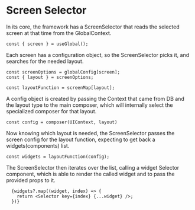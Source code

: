 # Screen Selector

In its core, the framework has a ScreenSelector that reads the selected screen at that time from the GlobalContext.

```
const { screen } = useGlobal();
```

Each screen has a configuration object, so the ScreenSelector picks it, and searches for the needed layout.

```
const screenOptions = globalConfig[screen];
const { layout } = screenOptions;

const layoutFunction = screenMap[layout];
```

A config object is created by passing the Context that came from DB and the layout type to the main composer, which will internally select the specialized composer for that layout.

```
const config = composer(UIContext, layout)
```

Now knowing which layout is needed, the ScreenSelector passes the screen config for the layout function, expecting to get back a widgets(components) list.

```
const widgets = layoutFunction(config);
```

The ScreenSelector then iterates over the list, calling a widget Selector component, which is able to render the called widget and to pass the provided props to it.

```
  {widgets?.map((widget, index) => {
    return <Selector key={index} {...widget} />;
  })}
```
